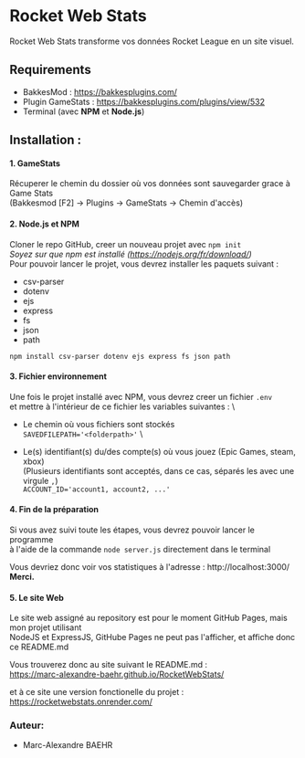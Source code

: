 # Rocket Web Stats

Rocket Web Stats transforme vos données Rocket League en un site visuel.


## Requirements

- BakkesMod : https://bakkesplugins.com/
- Plugin GameStats : https://bakkesplugins.com/plugins/view/532
- Terminal (avec **NPM** et **Node.js**)

## Installation :

#### 1. GameStats

Récuperer le chemin du dossier où vos données sont sauvegarder grace à Game Stats \
(Bakkesmod [F2] -> Plugins -> GameStats -> Chemin d'accès)

#### 2. Node.js et NPM

Cloner le repo GitHub, creer un nouveau projet avec ``` npm init ``` \
*Soyez sur que npm est installé (https://nodejs.org/fr/download/)* \
Pour pouvoir lancer le projet, vous devrez installer les paquets suivant :
- csv-parser
- dotenv
- ejs
- express
- fs
- json
- path

``` npm install csv-parser dotenv ejs express fs json path ```

#### 3. Fichier environnement

Une fois le projet installé avec NPM, vous devrez creer un fichier ```.env``` \
et mettre à l'intérieur de ce fichier les variables suivantes : \
- Le chemin où vous fichiers sont stockés \
```SAVEDFILEPATH='<folderpath>'``` \

- Le(s) identifiant(s) du/des compte(s) où vous jouez (Epic Games, steam, xbox) \
(Plusieurs identifiants sont acceptés, dans ce cas, séparés les avec une virgule ```,```) \
```ACCOUNT_ID='account1, account2, ...'```

#### 4. Fin de la préparation

Si vous avez suivi toute les étapes, vous devrez pouvoir lancer le programme \
à l'aide de la commande ```node server.js``` directement dans le terminal 

Vous devriez donc voir vos statistiques à l'adresse : http://localhost:3000/ \
__Merci.__


#### 5. Le site Web

Le site web assigné au repository est pour le moment GitHub Pages, mais mon projet utilisant \
NodeJS et ExpressJS, GitHube Pages ne peut pas l'afficher, et affiche donc ce README.md

Vous trouverez donc au site suivant le README.md : \
https://marc-alexandre-baehr.github.io/RocketWebStats/

et à ce site une version fonctionelle du projet : \
https://rocketwebstats.onrender.com/

### Auteur:
- Marc-Alexandre BAEHR